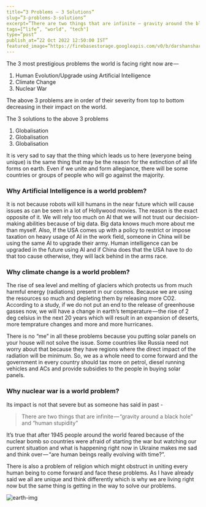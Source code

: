 ```yaml
---
title=”3 Problems — 3 Solutions”  
slug=”3-problems-3-solutions”  
excerpt=”There are two things that are infinite — gravity around the black hole and human stupidity”  
tags=[“life”, "world", "tech"]  
type=”post”  
publish_at=”22 Oct 2022 12:50:00 IST”  
featured_image=”https://firebasestorage.googleapis.com/v0/b/darshansharma-ur.appspot.com/o/images%2Fgreg-rosenke-1TjORT2dLOw-unsplash.jpg?alt=media&token=b15010d1-3331-45b2-8835-04683511cebd”  
---
```


The 3 most prestigious problems the world is facing right now are —   
1. Human Evolution/Upgrade using Artificial Intelligence  
2. Climate Change  
3. Nuclear War

The above 3 problems are in order of their severity from top to bottom decreasing in their impact on the world.

The 3 solutions to the above 3 problems  
1. Globalisation  
2. Globalisation  
3. Globalisation

It is very sad to say that the thing which leads us to here (everyone being unique) is the same thing that may be the reason for the extinction of all life forms on earth. Even if we unite and form allegiance, there will be some countries or groups of people who will go against the majority.

### Why Artificial Intelligence is a world problem?  
It is not because robots will kill humans in the near future which will cause issues as can be seen in a lot of Hollywood movies. The reason is the exact opposite of it. We will rely too much on AI that we will not trust our decision-making abilities because of big data. Big data knows much more about me than myself. Also, If the USA comes up with a policy to restrict or impose taxation on heavy usage of AI in the work field, someone in China will be using the same AI to upgrade their army. Human intelligence can be upgraded in the future using AI and if China does that the USA have to do that too cause otherwise, they will lack behind in the arms race.

### Why climate change is a world problem?  
The rise of sea level and melting of glaciers which protects us from much harmful energy (radiations) present in our cosmos. Because we are using the resources so much and depleting them by releasing more CO2. According to a study, if we do not put an end to the release of greenhouse gasses now, we will have a change in earth’s temperature — the rise of 2 deg celsius in the next 20 years which will result in an expansion of deserts, more temprature changes and more and more hurricanes.

There is no “me” in all these problems because you putting solar panels on your house will not solve the issue. Some countries like Russia need not worry about that because they have regions where the direct impact of the radiation will be minimum. So, we as a whole need to come forward and the government in every country should tax more on petrol, diesel running vehicles and ACs and provide subsidies to the people in buying solar panels.

### Why nuclear war is a world problem?  
Its impact is not that severe but as someone has said in past -

> There are two things that are infinite — “gravity around a black hole” and “human stupidity”

It’s true that after 1945 people around the world feared because of the nuclear bomb so countries were afraid of starting the war but watching our current situation and what is happening right now in Ukraine makes me sad and think over — “are human beings really evolving with time?”.

There is also a problem of religion which might obstruct in uniting every human being to come forward and face these problems. As I have already said we all are unique and think differently which is why we are living right now but the same thing is getting in the way to solve our problems.


![earth-img](https://firebasestorage.googleapis.com/v0/b/darshansharma-ur.appspot.com/o/images%2Fgreg-rosenke-1TjORT2dLOw-unsplash.jpg?alt=media&token=b15010d1-3331-45b2-8835-04683511cebd)

